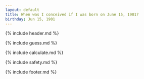 ```yaml
---
layout: default
title: When was I conceived if I was born on June 15, 1901?
birthday: Jun 15, 1901
---
```


{% include header.md %}

{% include guess.md %}

{% include calculate.md %}

{% include safety.md %}

{% include footer.md %}




